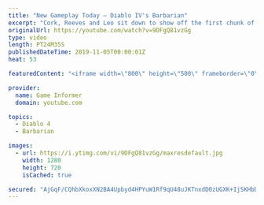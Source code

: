 ```yaml
---
title: "New Gameplay Today – Diablo IV's Barbarian"
excerpt: "Cork, Reeves and Leo sit down to show off the first chunk of Diablo IV gameplay we captured in our visit to Blizzard for Game Informer's latest cover story, ..."
originalUrl: https://youtube.com/watch?v=9DFgQ81vzGg
type: video
length: PT24M35S
publishedDateTime: 2019-11-05T00:00:01Z
heat: 53

featuredContent: "<iframe width=\"800\" height=\"500\" frameborder=\"0\" src=\"https://www.youtube.com/embed/9DFgQ81vzGg\" allow=\"accelerometer; autoplay; encrypted-media; gyroscope; picture-in-picture\" allowfullscreen></iframe>"

provider:
  name: Game Informer
  domain: youtube.com

topics:
  - Diablo 4
  - Barbarian

images:
  - url: https://i.ytimg.com/vi/9DFgQ81vzGg/maxresdefault.jpg
    width: 1280
    height: 720
    isCached: true

secured: "AjGqF/CQhbXkoxXN2BA4Upbyd4HPYuW1Rf9qU48uJKTnxdD0zUGXK+IjSKHbDIcx0xB2Q5OyVSUCzS6oK6uIowyIGXb0UKCXQ2DzfVL9xPqUSr96HzK0gKsUZJNpfeXp1lQb/V1Vlu5tNXhukZIkYMr7nRD3hVGXkikGm/DBINWiux5E32BOMHsrKs4bOg5q3OpzL0MqHJ3wyN7I6z0urCPnlpvx1WGKmVXKbkyt6IAHiOqvz3P5s8HhFKHRZ6g4TukbYtYhPwS/gtnnKg3mQ8sZavF6f1GVp0XPGo0TaMyAnHLhpwkp3RGu6WAQFyXyNH7osYYMRYpmNFJfh4U+C61COhkbXyz+BtdUi20owbEpCVQZwYhtyTMk5zPyvO7pVUt1TFXIBvFzquk9TRY+dEmvWvjKcVlWeQKHIvVeXwC9cd8i1HIW0l9tLukoVXOs;VRmyXS/2HbT4DOjYg39LbA=="
---
```


